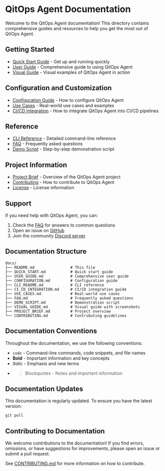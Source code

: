 # QitOps Agent Documentation

Welcome to the QitOps Agent documentation! This directory contains comprehensive guides and resources to help you get the most out of QitOps Agent.

## Getting Started

- [Quick Start Guide](QUICK_START.md) - Get up and running quickly
- [User Guide](USER_GUIDE.md) - Comprehensive guide to using QitOps Agent
- [Visual Guide](VISUAL_GUIDE.md) - Visual examples of QitOps Agent in action

## Configuration and Customization

- [Configuration Guide](CONFIGURATION.md) - How to configure QitOps Agent
- [Use Cases](USE_CASES.md) - Real-world use cases and examples
- [CI/CD Integration](CI_CD_INTEGRATION.md) - How to integrate QitOps Agent into CI/CD pipelines

## Reference

- [CLI Reference](CLI_README.md) - Detailed command-line reference
- [FAQ](FAQ.md) - Frequently asked questions
- [Demo Script](DEMO_SCRIPT.md) - Step-by-step demonstration script

## Project Information

- [Project Brief](PROJECT_BRIEF.md) - Overview of the QitOps Agent project
- [Contributing](CONTRIBUTING.md) - How to contribute to QitOps Agent
- [License](../LICENSE) - License information

## Support

If you need help with QitOps Agent, you can:

1. Check the [FAQ](FAQ.md) for answers to common questions
2. Open an issue on [GitHub](https://github.com/jcopperman/qitops-agent/issues)
3. Join the community [Discord server](https://discord.gg/qitops)

## Documentation Structure

```
docs/
├── README.md                # This file
├── QUICK_START.md           # Quick start guide
├── USER_GUIDE.md            # Comprehensive user guide
├── CONFIGURATION.md         # Configuration guide
├── CLI_README.md            # CLI reference
├── CI_CD_INTEGRATION.md     # CI/CD integration guide
├── USE_CASES.md             # Real-world use cases
├── FAQ.md                   # Frequently asked questions
├── DEMO_SCRIPT.md           # Demonstration script
├── VISUAL_GUIDE.md          # Visual guide with screenshots
├── PROJECT_BRIEF.md         # Project overview
└── CONTRIBUTING.md          # Contributing guidelines
```

## Documentation Conventions

Throughout the documentation, we use the following conventions:

- `code` - Command-line commands, code snippets, and file names
- **Bold** - Important information and key concepts
- *Italic* - Emphasis and new terms
- > Blockquotes - Notes and important information

## Documentation Updates

This documentation is regularly updated. To ensure you have the latest version:

```bash
git pull
```

## Contributing to Documentation

We welcome contributions to the documentation! If you find errors, omissions, or have suggestions for improvements, please open an issue or submit a pull request.

See [CONTRIBUTING.md](CONTRIBUTING.md) for more information on how to contribute.

